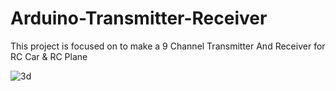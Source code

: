 # Arduino-Transmitter-Receiver

This project is focused on to make a 9 Channel Transmitter And Receiver for RC Car & RC Plane

![3d](https://user-images.githubusercontent.com/86643678/149707466-8c6ca0cc-1ca3-41af-abf3-f4359aea78fe.png)
